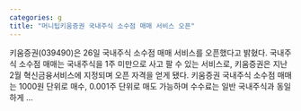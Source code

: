 ```yaml
---
categories: g
title: "머니팁키움증권 국내주식 소수점 매매 서비스 오픈"
---
```

 키움증권(039490)은 26일 국내주식 소수점 매매 서비스를 오픈했다고 밝혔다. 국내주식 소수점 매매는 국내주식을 1주 미만으로 사고 팔 수 있는 서비스로, 키움증권은 지난 2월 혁신금융서비스에 지정되며 오픈 자격을 얻게 됐다. 키움증권 국내주식 소수점 매매는 1000원 단위로 매수, 0.001주 단위로 매도 가능하며 수수료는 일반 국내주식과 동일하게 ...